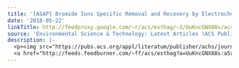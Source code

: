 ```yaml
---
title: '[ASAP] Bromide Ions Specific Removal and Recovery by Electrochemical Desalination'
date: '2018-05-22'
linkTitle: http://feedproxy.google.com/~r/acs/esthag/~3/UuKncGNX88s/acs.est.8b00282
source: 'Environmental Science & Technology: Latest Articles (ACS Publications)'
description: |-
  <p><img src="https://pubs.acs.org/appl/literatum/publisher/achs/journals/content/esthag/0/esthag.ahead-of-print/acs.est.8b00282/20180522/images/medium/es-2018-002825_0008.gif" alt="TOC Graphic"/></p><div><cite>Environmental Science & Technology</cite></div><div>DOI: 10.1021/acs.est.8b00282</div><div class="feedflare">
  <a href="http://feeds.feedburner.com/~ff/acs/esthag?a=UuKncGNX88s:a5rB2028UIs:yIl2AUoC8zA"><img src="http://feeds.feedburner.com/~ff/acs/esthag?d=yIl2AUoC8zA" border="0"></img></a>
---
```

